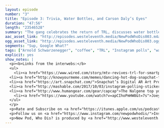 ```yaml
---
layout: episode
number: "3"
title: "Episode 3: Trivia, Water Bottles, and Carson Daly’s Eyes"
duration: "47:56"
length: "23546528"
summary: "The gang celebrates the return of TRL, discusses water bottles as statement pieces, and play the newlywed game...just don’t say they’re married."
aac_asset_link: "http://episodes.westeleventh.media/NewPodWhoDis003.m4a"
ogg_asset_link: "http://episodes.westeleventh.media/NewPodWhoDis003.ogg"
segments: "Sup, Google What?"
tags: ["Arnold Schwarzenegger", "coffee", "TRL", "Instagram polls", "water bottles", "applebees", "chilis", "snapchat", "carson daly", "newlywed game", "fast food", "good samaritan"]
explicit: yes
show_notes: |
  <p><b>Links from the interwebs:</b>
  <ul>
    <li><a href="https://www.wired.com/story/mtv-revives-trl-for-smartphone-generation?mbid=synd_digg">TRL is coming back!</a></li>
  <li><a href="http://knowyourmeme.com/memes/dancing-hot-dog-snapchat-filter">Snapchat hot dog meme</a></li>
  <li><a href="https://art.snapchat.com/">Snapchat’s Digital AR Art Project</a></li>
  <li><a href="http://mashable.com/2017/10/03/instagram-polling-stickers/#.G3Nz1_vgqqM">Instagram’s new poll feature</a></li>
  <li><a href="http://www.humangear.com/gear/capcap">The Nalgene top you need!</a></li>
    <li><a href="https://www.youtube.com/watch?v=apCIhoPmHW8&t=7s">Joey’s gross (interesting?) foot exercise videos</a></li>
  </ul>
  </p>
  <p>Rate and Subscribe on <a href="https://itunes.apple.com/us/podcast/id1289536070">iTunes</a>.</p>
  <p>Follow us on <a href="https://www.instagram.com/newpodwhodis/">Instagram</a>, <a href="https://www.youtube.com/channel/UCk_pIgOoAhNGrrTitkGEMqw">YouTube</a>, <a href="https://twitter.com/newpod_whodis">Twitter</a>, and <a href="https://www.facebook.com/newpodwhodis">Facebook</a>.Email us some digital mail at <a href="mailto:newpodwhodis@gmail.com">newpodwhodis@gmail.com</a>.</p>
  <p>New Pod, Who Dis? is produced by <a href="http://www.westeleventh.media/">West Eleventh Media</a> from Washington, D.C.</p>
---
```


